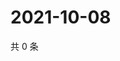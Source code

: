 # 2021-10-08

共 0 条

<!-- BEGIN WEIBO -->
<!-- 最后更新时间 Fri Oct 08 2021 23:14:39 GMT+0800 (China Standard Time) -->

<!-- END WEIBO -->
